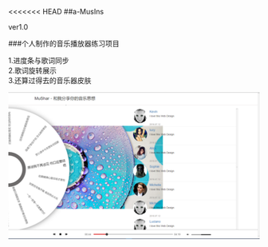 <<<<<<< HEAD
##a-MusIns

ver1.0

###个人制作的音乐播放器练习项目

1.进度条与歌词同步   
2.歌词旋转展示   
3.还算过得去的音乐器皮肤  
     
![03.PNG](/images/03.PNG "")            


  




